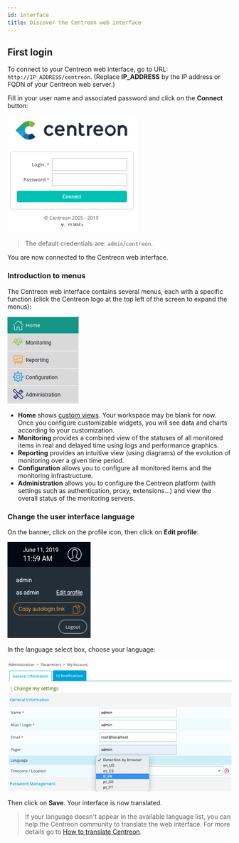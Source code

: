 ```yaml
---
id: interface
title: Discover the Centreon web interface
---
```


## First login

To connect to your Centreon web interface, go to URL: `http://IP_ADDRESS/centreon`. (Replace **IP_ADDRESS** by the IP address or FQDN of your Centreon web server.)

Fill in your user name and associated password and click on the **Connect** button:

![image](../assets/getting-started/aconnection.png)

>The default credentials are: `admin`/`centreon`. 

You are now connected to the Centreon web interface.

### Introduction to menus

The Centreon web interface contains several menus, each with a specific function (click the Centreon logo at the top left of the screen to expand the menus):

![image](../assets/getting-started/amenu.png)

* **Home** shows [custom views](create-custom-view).
  Your workspace may be blank for now. Once you configure customizable widgets, you will see data and charts according
  to your customization.
* **Monitoring** provides a combined view of the statuses of all monitored items in real and delayed time using logs and
  performance graphics.
* **Reporting** provides an intuitive view (using diagrams) of the evolution of monitoring over a given time period.
* **Configuration** allows you to configure all monitored items and the monitoring infrastructure.
* **Administration** allows you to configure the Centreon platform (with settings such as authentication, proxy, extensions...) and view the overall status of the monitoring servers.

### Change the user interface language

On the banner, click on the profile icon, then click on **Edit profile**:

![image](../assets/getting-started/change_language_1.png)

In the language select box, choose your language:

![image](../assets/getting-started/change_language_2.png)

Then click on **Save**. Your interface is now translated.

> If your language doesn't appear in the available language list, you can help the Centreon community to translate
> the web interface. For more details go to  [How to translate Centreon](../developer/developer-translate-centreon).
